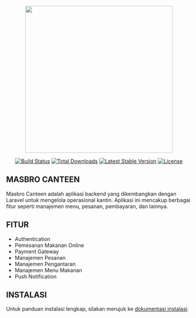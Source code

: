 <p align="center"><a href="https://laravel.com" target="_blank"><img src="https://raw.githubusercontent.com/laravel/art/master/logo-lockup/5%20SVG/2%20CMYK/1%20Full%20Color/laravel-logolockup-cmyk-red.svg" width="400"></a></p>

<p align="center">
<a href="https://travis-ci.org/laravel/framework"><img src="https://travis-ci.org/laravel/framework.svg" alt="Build Status"></a>
<a href="https://packagist.org/packages/laravel/framework"><img src="https://img.shields.io/packagist/dt/laravel/framework" alt="Total Downloads"></a>
<a href="https://packagist.org/packages/laravel/framework"><img src="https://img.shields.io/packagist/v/laravel/framework" alt="Latest Stable Version"></a>
<a href="https://packagist.org/packages/laravel/framework"><img src="https://img.shields.io/packagist/l/laravel/framework" alt="License"></a>
</p>

## MASBRO CANTEEN

Masbro Canteen adalah aplikasi backend yang dikembangkan dengan Laravel untuk mengelola operasional kantin. Aplikasi ini mencakup berbagai fitur seperti manajemen menu, pesanan, pembayaran, dan lainnya.

## FITUR
- Authentication
- Pemesanan Makanan Online
- Payment Gateway
- Manajemen Pesanan
- Manajemen Pengantaran
- Manajemen Menu Makanan
- Push Notification

## INSTALASI

Untuk panduan instalasi lengkap, silakan merujuk ke [dokumentasi instalasi](https://docs.google.com/document/d/1mAcbCVxYK4zhBlL0tTO9HNJomXcY-gjLZA5OzJmG5p0/edit?usp=drive_link).
